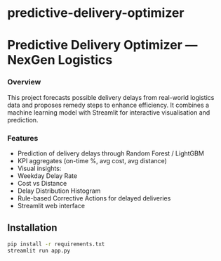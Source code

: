 # predictive-delivery-optimizer
# Predictive Delivery Optimizer — NexGen Logistics

### Overview
This project forecasts possible delivery delays from real-world logistics data and proposes remedy steps to enhance efficiency.
It combines a machine learning model with Streamlit for interactive visualisation and prediction.

### Features
- Prediction of delivery delays through Random Forest / LightGBM
- KPI aggregates (on-time %, avg cost, avg distance)
- Visual insights:
- Weekday Delay Rate  
- Cost vs Distance  
- Delay Distribution Histogram  
- Rule-based Corrective Actions for delayed deliveries  
- Streamlit web interface  

## Installation
```bash
pip install -r requirements.txt
streamlit run app.py
```

